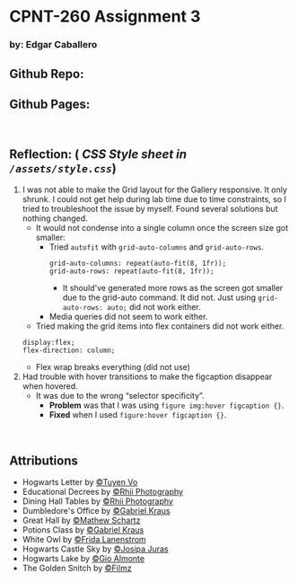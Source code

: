 # CPNT-260 Assignment 3
### by: Edgar Caballero

<strong> Github Repo:</strong>
 - 

<strong>Github Pages: </strong>
  - 

<br>

## Reflection: (<em> CSS Style sheet in `/assets/style.css`</em>)
1. I was not able to make the Grid layout for the Gallery responsive. It only shrunk. I could not get help during lab time due to time constraints, so I tried to troubleshoot the issue by myself. Found several solutions but nothing changed. 
    - It would not condense into a single column once the screen size got smaller:
      - Tried `autofit` with `grid-auto-columns` and `grid-auto-rows`. 
        ```
        grid-auto-columns: repeat(auto-fit(8, 1fr));
        grid-auto-rows: repeat(auto-fit(8, 1fr));
        ```
        - It should've generated more rows as the screen got smaller due to the grid-auto command. It did not. Just using `grid-auto-rows: auto;` did not work either.
      - Media queries did not seem to work either.
    - Tried making the grid items into flex containers did not work either.
    ```
    display:flex;
    flex-direction: column;
    ```
      - Flex wrap breaks everything (did not use)
2. Had trouble with hover transitions to make the figcaption disappear when hovered.
    - It was due to the wrong “selector specificity”.
      - <strong>Problem</strong> was that I was using `figure img:hover figcaption {}`.
      - <strong>Fixed</strong> when I used `figure:hover figcaption {}`.

<br>

## Attributions
 - Hogwarts Letter by <a href="https://unsplash.com/photos/tS-jh0M6JoA" target="_blank">&copy;Tuyen Vo</a> 
 - Educational Decrees by <a href="https://unsplash.com/photos/cl8dqBQgRGY" target="_blank">&copy;Rhii Photography</a>
 - Dining Hall Tables by <a href="https://unsplash.com/photos/cAFAVm3VKZA" target="_blank">&copy;Rhii Photography</a>
 - Dumbledore's Office by <a href="https://unsplash.com/photos/lvqSlFAXsFA" target="_blank">&copy;Gabriel Kraus</a>
 - Great Hall by <a href="https://unsplash.com/photos/9ChvC9mBpCY" target="_blank">&copy;Mathew Schartz</a>
 - Potions Class by <a href="https://unsplash.com/photos/3X5ZhsDClY8" target="_blank">&copy;Gabriel Kraus</a>
 - White Owl by <a href="https://unsplash.com/photos/c1fFv08N7qE" target="_blank">&copy;Frida Lanenstrom</a>
 - Hogwarts Castle Sky by <a href="https://unsplash.com/photos/Ipv_MNTzcQI" target="_blank">&copy;Josipa Juras</a>
 - Hogwarts Lake by <a href="https://unsplash.com/photos/FdJmE0YibvQ" target="_blank">&copy;Gio Almonte</a>
 - The Golden Snitch by <a href="https://filmz.ru/photos/films/1199/#gallery-70" target="_blank">&copy;Filmz</a>